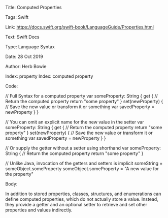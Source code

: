 Title:  Computed Properties

Tags:   Swift

Link:   https://docs.swift.org/swift-book/LanguageGuide/Properties.html

Text:   Swift Docs

Type:   Language Syntax

Date:   28 Oct 2019

Author: Herb Bowie

Index:  property
Index:  computed property

Code: 

// Full Syntax for a computed property
var someProperty: String {
	get {
		// Return the computed property
		return "some property"
	}
	set(newProperty) {
		// Save the new value or transform it or something
		var savedProperty = newProperty
	}
}

// You can omit an explicit name for the new value in the setter
var someProperty: String {
	get {
		// Return the computed property
		return "some property"
	}
	set(newProperty) {
		// Save the new value or transform it or something
		var savedProperty = newProperty
	}
}

// Or supply the getter without a setter using shorthand
var someProperty: String {
	// Return the computed property
	return "some property"
}

// Unlike Java, invocation of the getters and setters is implicit
someString = someObject.someProperty
someObject.someProperty = "A new value for the property"

Body: 

In addition to stored properties, classes, structures, and enumerations can define computed properties, which do not actually store a value. Instead, they provide a getter and an optional setter to retrieve and set other properties and values indirectly.
